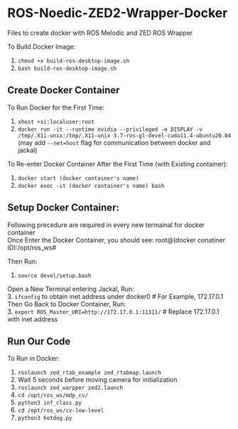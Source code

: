 # ROS-Noedic-ZED2-Wrapper-Docker
Files to create docker with ROS Melodic and ZED ROS Wrapper

To Build Docker Image:
   1. ```chmod +x build-ros-desktop-image.sh ```  
   2. ```bash build-ros-desktop-image.sh```  

## Create Docker Container
To Run Docker for the First Time:
   1. ```xhost +si:localuser:root```  
   2. ```docker run -it --runtime nvidia --privileged -e DISPLAY -v /tmp/.X11-unix:/tmp/.X11-unix 3.7-ros-gl-devel-cuda11.4-ubuntu20.04``` 
   (may add ```--net=host``` flag for communication between docker and jackal)  

To Re-enter Docker Container After the First Time (with Existing container):
   1. ```docker start (docker container's name)```  
   2. ```docker exec -it (docker container's name) bash```  
   
## Setup Docker Container: 
Following precedure are required in every new termainal for docker container  
Once Enter the Docker Container, you should see: 
   root@(docker conatiner ID):/opt/ros_ws#

Then Run:  
   1. ```source devel/setup.bash```  

Open a New Terminal entering Jackal, Run:  
   3. ```ifconfig``` to obtain inet address under docker0 # For Example, 172.17.0.1  
Then Go Back to Docker Container, Run:  
   3. ```export ROS_Master_URI=http://172.17.0.1:11311/``` # Replace 172.17.0.1 with inet address  

## Run Our Code
 To Run in Docker:
   1. ```roslaunch zed_rtab_example zed_rtabmap.launch```
   2. Wait 5 seconds before moving camera for initialization
   3. ```roslaunch zed_warpper zed2.launch```
   4. ```cd /opt/ros_ws/mdp_cv/```
   5. ```python3 inf_class.py```
   6. ```cd /opt/ros_ws/cv-low-level```
   7. ```python3 hotdog.py```


